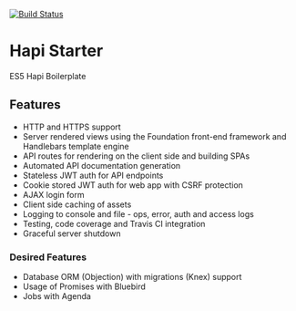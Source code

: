 [![Build Status](https://travis-ci.org/ferrao/hapi-starter.svg?branch=master)](https://travis-ci.org/ferrao/hapi-starter)

# Hapi Starter

ES5 Hapi Boilerplate

## Features

* HTTP and HTTPS support
* Server rendered views using the Foundation front-end framework and Handlebars template engine
* API routes for rendering on the client side and building SPAs
* Automated API documentation generation
* Stateless JWT auth for API endpoints
* Cookie stored JWT auth for web app with CSRF protection
* AJAX login form
* Client side caching of assets
* Logging to console and file - ops, error, auth and access logs
* Testing, code coverage and Travis CI integration
* Graceful server shutdown

### Desired Features

* Database ORM (Objection) with migrations (Knex) support
* Usage of Promises with Bluebird
* Jobs with Agenda
